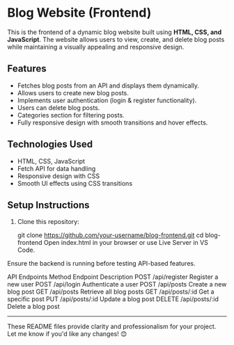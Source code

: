 # Blog Website (Frontend)

This is the frontend of a dynamic blog website built using **HTML, CSS, and JavaScript**. The website allows users to view, create, and delete blog posts while maintaining a visually appealing and responsive design.

## **Features**
- Fetches blog posts from an API and displays them dynamically.
- Allows users to create new blog posts.
- Implements user authentication (login & register functionality).
- Users can delete blog posts.
- Categories section for filtering posts.
- Fully responsive design with smooth transitions and hover effects.

## **Technologies Used**
- HTML, CSS, JavaScript
- Fetch API for data handling
- Responsive design with CSS
- Smooth UI effects using CSS transitions

## **Setup Instructions**
1. Clone this repository:

   git clone https://github.com/your-username/blog-frontend.git
   cd blog-frontend
Open index.html in your browser or use Live Server in VS Code.

Ensure the backend is running before testing API-based features.

API Endpoints
Method	Endpoint	Description
POST	/api/register	Register a new user
POST	/api/login	Authenticate a user
POST	/api/posts	Create a new blog post
GET	/api/posts	Retrieve all blog posts
GET	/api/posts/:id	Get a specific post
PUT	/api/posts/:id	Update a blog post
DELETE	/api/posts/:id	Delete a blog post




---

These README files provide clarity and professionalism for your project. Let me know if you'd like any changes! 😊
